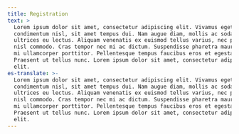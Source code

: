 ```yaml
---
title: Registration
text: >
  Lorem ipsum dolor sit amet, consectetur adipiscing elit. Vivamus eget
  condimentum nisl, sit amet tempus dui. Nam augue diam, mollis ac sodales at,
  ultrices eu lectus. Aliquam venenatis ex euismod tellus varius, nec pretium
  nisl commodo. Cras tempor nec mi ac dictum. Suspendisse pharetra mauris vitae
  mi ullamcorper porttitor. Pellentesque tempus faucibus eros et egestas.
  Praesent ut tellus nunc. Lorem ipsum dolor sit amet, consectetur adipiscing
  elit.
es-translate: >-
  Lorem ipsum dolor sit amet, consectetur adipiscing elit. Vivamus eget
  condimentum nisl, sit amet tempus dui. Nam augue diam, mollis ac sodales at,
  ultrices eu lectus. Aliquam venenatis ex euismod tellus varius, nec pretium
  nisl commodo. Cras tempor nec mi ac dictum. Suspendisse pharetra mauris vitae
  mi ullamcorper porttitor. Pellentesque tempus faucibus eros et egestas.
  Praesent ut tellus nunc. Lorem ipsum dolor sit amet, consectetur adipiscing
  elit.
---
```

